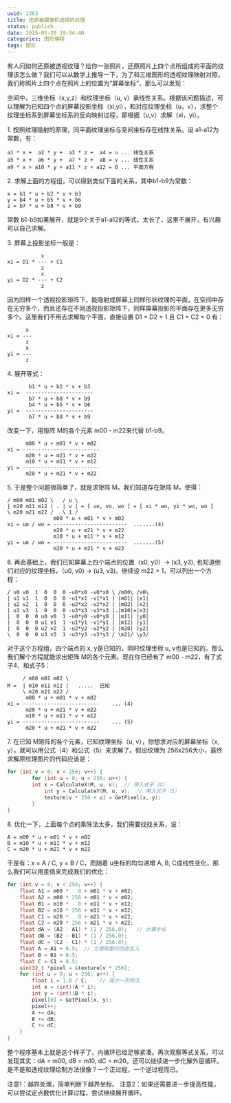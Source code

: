 ```yaml
---
uuid: 1363
title: 还原被摄像机透视的纹理
status: publish
date: 2015-05-20 19:34:40
categories: 图形编程
tags: 图形
---
```

有人问如何还原被透视纹理？给你一张照片，还原照片上四个点所组成的平面的纹理该怎么做？我们可以从数学上推导一下，为了和三维图形的透视纹理映射对照，我们称照片上四个点在照片上的位置为“屏幕坐标”，那么可以发现：

空间中，三维坐标（x,y,z）和纹理坐标（u, v）承线性关系。根据该问题描述，可以理解为已知四个点的屏幕投影坐标（xi,yi），和对应纹理坐标（u，v），求整个纹理坐标系到屏幕坐标系的反向映射过程，即根据（u,v）求解（xi，yi）。

1\. 按照纹理隐射的原理，同平面纹理坐标与空间坐标存在线性关系，设 a1-a12为常数，有：

    a1 * x +  a2 * y +  a3 * z +  a4 = u ... 线性关系
    a5 * x +  a6 * y +  a7 * z +  a8 = v ... 线性关系
    a9 * x + a10 * y + a11 * z + a12 = 0 ... 平面方程

2\. 求解上面的方程组，可以得到类似下面的关系，其中b1-b9为常数：

    x = b1 * u + b2 * v + b3
    y = b4 * u + b5 * v + b6
    z = b7 * u + b8 * v + b9

常数 b1-b9如果展开，就是9个关于a1-a12的等式，太长了，这里不展开，有兴趣可以自己求解。

3\. 屏幕上投影坐标一般是：

               x
    xi = D1 * --- + C1
               z
               x
    yi = D2 * --- + C2
               z

因为同样一个透视投影矩阵下，能隐射成屏幕上同样形状纹理的平面，在空间中存在无穷多个，而且还存在不同透视投影矩阵下，同样屏幕投影的平面存在更多无穷多个。这里我们不用去求解每个平面，直接设置 D1 = D2 = 1 且 C1 = C2 = 0 有：

          x
    xi = ---
          z
          x
    yi = ---
          z

4\. 展开等式：

           b1 * u + b2 * v + b3
    xi =  ----------------------
           b7 * u + b8 * v + b9
           b4 * u + b5 * v + b6
    yi =  ----------------------
           b7 * u + b8 * v + b9

改变一下，用矩阵 M的各个元素 m00 - m22来代替 b1-b9。

          m00 * u + m01 * v + m02
    xi = -------------------------
          m20 * u + m21 * v + m22
          m10 * u + m11 * v + m12
    yi = -------------------------
          m20 * u + m21 * v + m22

5\. 于是整个问题很简单了，就是求矩阵 M。我们知道存在矩阵 M，使得：

<!--more-->

    / m00 m01 m02 \   / u \
    | m10 m11 m12 | . | v | = [ uo, vo, wo ] = [ xi * wo, yi * wo, wo ]
    \ m20 m21 m22 /   \ 1 /
                   m00 * u + m01 * v + m02
    xi = uo / wo = ------------------------  .......(4)
                   m20 * u + m21 * v + m22
                   m10 * u + m11 * v + m12
    yi = uo / wo = ------------------------  .......(5)
                   m20 * u + m21 * v + m22

6\. 再此基础上，我们已知屏幕上四个端点的位置（x0, y0）-> (x3, y3), 也知道他们对应的纹理坐标，（u0, v0) -> (u3, v3)。继续设 m22 = 1，可以列出一个方程：

    / u0 v0  1  0  0  0 -u0*x0 -v0*x0 \ /m00\ /x0\
    | u1 v1  1  0  0  0 -u1*x1 -v1*x1 | |m01| |x1|
    | u2 v2  1  0  0  0 -u2*x2 -v2*x2 | |m02| |x2|
    | u3 v3  1  0  0  0 -u3*x3 -v3*x3 |.|m10|=|x3|
    |  0  0  0 u0 v0  1 -u0*y0 -v0*y0 | |m11| |y0|
    |  0  0  0 u1 v1  1 -u1*y1 -v1*y1 | |m12| |y1|
    |  0  0  0 u2 v2  1 -u2*y2 -v2*y2 | |m20| |y2|
    \  0  0  0 u3 v3  1 -u3*y3 -v3*y3 / \m21/ \y3/

对于这个方程组，四个端点的 x, y是已知的，同时纹理坐标 u, v也是已知的。那么我们解个方程就能求出矩阵 M的各个元素。现在你已经有了 m00 - m22，有了式子4，和式子5：

         / m00 m01 m02 \
    M =  | m10 m11 m12 |   .....  已知
         \ m20 m21 m22 /
          m00 * u + m01 * v + m02
    xi = -------------------------    ... (4)
          m20 * u + m21 * v + m22
          m10 * u + m11 * v + m12
    yi = -------------------------    ... (5)
          m20 * u + m21 * v + m22

7\. 在已知 M矩阵的各个元素，已知纹理坐标（u, v），你想求对应的屏幕坐标（x, y），就可以用公式（4）和公式（5）来求解了。假设纹理为 256x256大小，最终求解原纹理图片的代码应该是：

```cpp
for (int v = 0; v < 256; v++) {
        for (int u = 0; u < 256; u++) {
        int x = CalculateX(M, u, v);  // 带入式子（4）
            int y = CalculateY(M, u, v);  // 带入式子（5）
            texture[v * 256 + u] = GetPixel(x, y);
        }
}
```

8\. 优化一下，上面每个点的乘除法太多，我们需要找找关系，设：

    A = m00 * u + m01 * v + m02
    B = m10 * u + m11 * v + m12
    C = m20 * u + m21 * v + m22

于是有：x = A / C, y = B / C，而随着 u坐标的均匀递增 A, B, C成线性变化，那么我们可以用差值来完成我们的优化：

```cpp
for (int v = 0; v < 256; v++) {
    float A1 = m00 *   0 + m01 * v + m02;
    float A2 = m00 * 256 + m01 * v + m02;
    float B1 = m10 *   0 + m11 * v + m12;
    float B2 = m10 * 256 + m11 * v + m12;
    float C1 = m20 *   0 + m21 * v + m22;
    float C2 = m20 * 256 + m21 * v + m22;
    float dA = (A2 - A1) * (1 / 256.0);   // 计算步长
    float dB = (B2 - B1) * (1 / 256.0);
    float dC = (C2 - C1) * (1 / 256.0);
    float A = A1 + 0.5;  // 方便取整时四舍五入
    float B = B1 + 0.5;
    float C = C1 + 0.5;
    uint32_t *pixel = &texture[v * 256];
    for (int u = 0; u < 256; u++) {
        float i = 1.0 / C;    // 减少一次除法
        int x = (int)(A * i);
        int y = (int)(B * i);
        pixel[0] = GetPixel(x, y);
        pixel++;
        A += dA;
        B += dB;
        C += dC;
    }
}
```

整个程序基本上就是这个样子了，内循环已经足够紧凑。再次观察等式关系，可以发现其实：dA = m00, dB = m10, dC = m20。还可以继续进一步化解外层循环。是不是和透视纹理绘制方法很像？一个正过程，一个逆过程而已。

注意1：越界处理，简单判断下越界坐标。
注意2：如果还需要进一步提高性能，可以尝试定点数优化计算过程，尝试继续展开循环。

